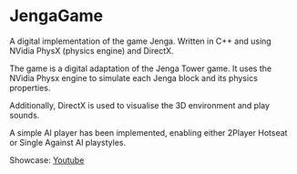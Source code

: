 # JengaGame
A digital implementation of the game Jenga. Written in C++ and using NVidia PhysX (physics engine) and DirectX. 

The game is a digital adaptation of the Jenga Tower game. It uses the NVidia Physx engine to simulate each Jenga block and its physics properties.

Additionally, DirectX is used to visualise the 3D environment and play sounds.

A simple AI player has been implemented, enabling either 2Player Hotseat or Single Against AI playstyles.

Showcase: [Youtube](https://youtu.be/PT69sJDZ1Lg "Jenga Game Showcase")

